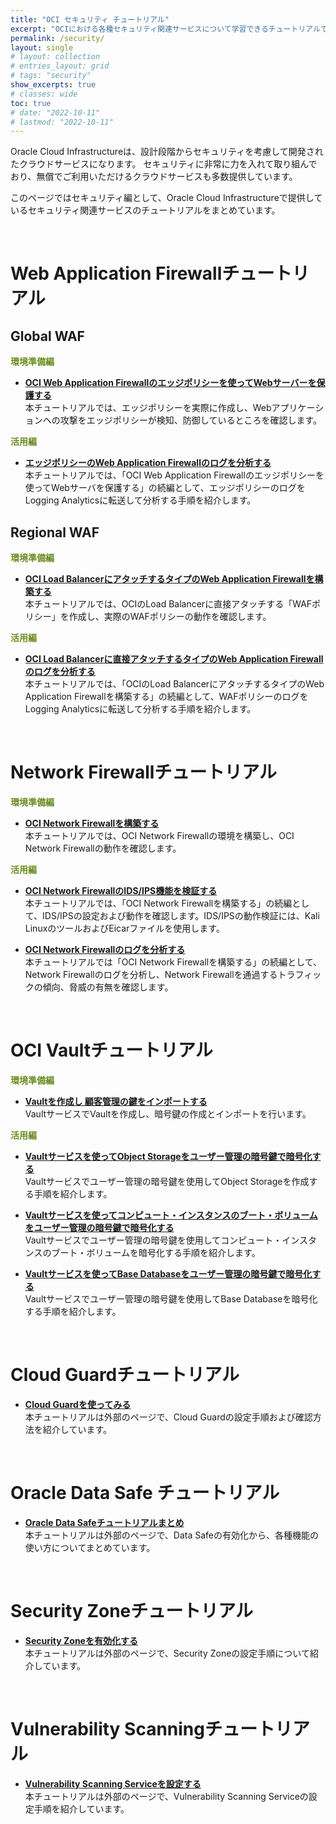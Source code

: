 ```yaml
---
title: "OCI セキュリティ チュートリアル"
excerpt: "OCIにおける各種セキュリティ関連サービスについて学習できるチュートリアルです。"
permalink: /security/
layout: single
# layout: collection
# entries_layout: grid
# tags: "security"
show_excerpts: true
# classes: wide
toc: true
# date: "2022-10-11"
# lastmod: "2022-10-11"
---
```


<!-- このページのpath:

/ocitutorials/_pages/security

-->


Oracle Cloud Infrastructureは、設計段階からセキュリティを考慮して開発されたクラウドサービスになります。
セキュリティに非常に力を入れて取り組んでおり、無償でご利用いただけるクラウドサービスも多数提供しています。

このページではセキュリティ編として、Oracle Cloud Infrastructureで提供しているセキュリティ関連サービスのチュートリアルをまとめています。

<br>



# Web Application Firewallチュートリアル

## Global WAF
<span style="color: olivedrab; ">**環境準備編**</span>
+ **[OCI Web Application Firewallのエッジポリシーを使ってWebサーバーを保護する](/ocitutorials/security/waf-v1-setup)**  
   本チュートリアルでは、エッジポリシーを実際に作成し、Webアプリケーションへの攻撃をエッジポリシーが検知、防御しているところを確認します。


<span style="color: olivedrab; ">**活用編**</span>
+ **[エッジポリシーのWeb Application Firewallのログを分析する](/ocitutorials/security/waf-v1-loganalytics)**  
   本チュートリアルでは、「OCI Web Application Firewallのエッジポリシーを使ってWebサーバを保護する」の続編として、エッジポリシーのログをLogging Analyticsに転送して分析する手順を紹介します。


## Regional WAF
<span style="color: olivedrab; ">**環境準備編**</span>
+ **[OCI Load BalancerにアタッチするタイプのWeb Application Firewallを構築する](/ocitutorials/security/waf-v2-setup/)**  
   本チュートリアルでは、OCIのLoad Balancerに直接アタッチする「WAFポリシー」を作成し、実際のWAFポリシーの動作を確認します。


<span style="color: olivedrab; ">**活用編**</span>

+ **[OCI Load Balancerに直接アタッチするタイプのWeb Application Firewallのログを分析する](/ocitutorials/security/waf-v2-loganalytics/)**  
   本チュートリアルでは、「OCIのLoad BalancerにアタッチするタイプのWeb Application Firewallを構築する」の続編として、WAFポリシーのログをLogging Analyticsに転送して分析する手順を紹介します。


<br>


# Network Firewallチュートリアル

<span style="color: olivedrab; ">**環境準備編**</span>
+ **[OCI Network Firewallを構築する](/ocitutorials/security/networkfirewall-setup/)**  
   本チュートリアルでは、OCI Network Firewallの環境を構築し、OCI Network Firewallの動作を確認します。


<span style="color: olivedrab; ">**活用編**</span>

+ **[OCI Network FirewallのIDS/IPS機能を検証する](/ocitutorials/security/networkfirewall-idps/)**  
   本チュートリアルでは、「OCI Network Firewallを構築する」の続編として、IDS/IPSの設定および動作を確認します。IDS/IPSの動作検証には、Kali LinuxのツールおよびEicarファイルを使用します。


+ **[OCI Network Firewallのログを分析する](/ocitutorials/security/networkfirewall-loganalytics/)**  
   本チュートリアルでは「OCI Network Firewallを構築する」の続編として、Network Firewallのログを分析し、Network Firewallを通過するトラフィックの傾向、脅威の有無を確認します。


<br>


# OCI Vaultチュートリアル

<span style="color: olivedrab; ">**環境準備編**</span>

+ **[Vaultを作成し 顧客管理の鍵をインポートする](/ocitutorials/security/vault-setup/)**  
   VaultサービスでVaultを作成し、暗号鍵の作成とインポートを行います。


<span style="color: olivedrab; ">**活用編**</span>
+ **[Vaultサービスを使ってObject Storageをユーザー管理の暗号鍵で暗号化する](/ocitutorials/security/vault-objectstorage/)**  
   Vaultサービスでユーザー管理の暗号鍵を使用してObject Storageを作成する手順を紹介します。


+ **[Vaultサービスを使ってコンピュート・インスタンスのブート・ボリュームをユーザー管理の暗号鍵で暗号化する](/ocitutorials/security/vault-compute/)**  
   Vaultサービスでユーザー管理の暗号鍵を使用してコンピュート・インスタンスのブート・ボリュームを暗号化する手順を紹介します。


+ **[Vaultサービスを使ってBase Databaseをユーザー管理の暗号鍵で暗号化する](/ocitutorials/security/vault-basedatabase/)**  
   Vaultサービスでユーザー管理の暗号鍵を使用してBase Databaseを暗号化する手順を紹介します。

<br>


# Cloud Guardチュートリアル

+ **[Cloud Guardを使ってみる](https://qiita.com/western24/items/d1469545749866867191)**  
   本チュートリアルは外部のページで、Cloud Guardの設定手順および確認方法を紹介しています。

<br>


# Oracle Data Safe チュートリアル

+ **[Oracle Data Safeチュートリアルまとめ](/ocitutorials/security/datasafe-tutorial/)**  
   本チュートリアルは外部のページで、Data Safeの有効化から、各種機能の使い方についてまとめています。   

<br>


# Security Zoneチュートリアル

+ **[Security Zoneを有効化する](https://speakerdeck.com/oracle4engineer/scurity-zonesshe-ding-cao-zuo-gaido)**  
   本チュートリアルは外部のページで、Security Zoneの設定手順について紹介しています。

<br>


# Vulnerability Scanningチュートリアル

+ **[Vulnerability Scanning Serviceを設定する](https://speakerdeck.com/oracle4engineer/vulnerability-scanning-serviceshe-ding-cao-zuo-gaido)**  
   本チュートリアルは外部のページで、Vulnerability Scanning Serviceの設定手順を紹介しています。